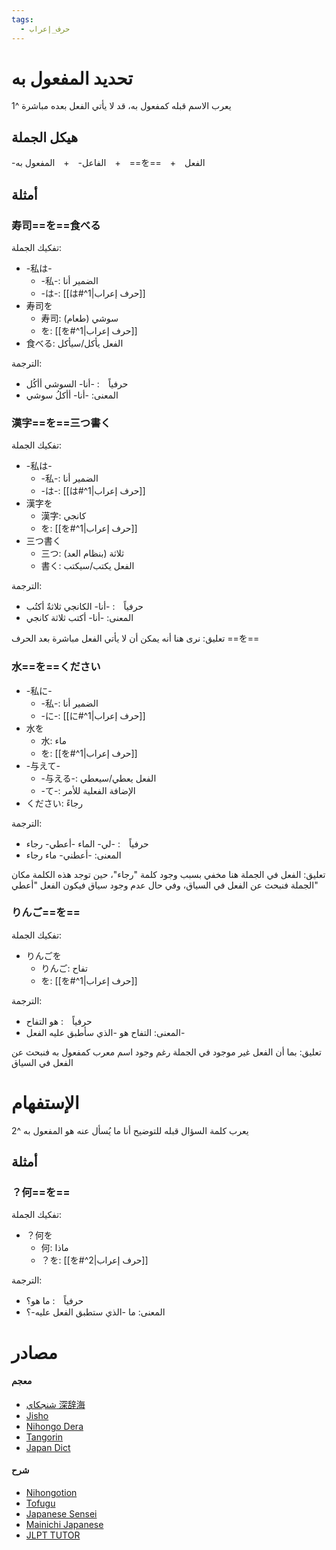 ```yaml
---
tags:
  - حرف_إعراب
---
```

# تحديد المفعول به
يعرب الاسم قبله كمفعول به، قد لا يأتي الفعل بعده مباشرة ^1
## هيكل الجملة
-الفاعل-　+　المفعول به　+　==を==　+　الفعل 
## أمثلة
### 寿司==を==食べる
تفكيك الجملة:
- -私は-
	- -私-: الضمير أنا
	- -は-: [[は#^1|حرف إعراب]]
- 寿司を
	- 寿司: سوشي (طعام)
	- を: [[を#^1|حرف إعراب]]
- 食べる: الفعل يأكل/سيأكل

الترجمة:
- حرفياً　: -أنا- السوشي أأكُل
- المعنى: -أنا- أأكلُ سوشي
### 漢字==を==三つ書く
تفكيك الجملة:
- -私は-
	- -私-: الضمير أنا
	- -は-: [[は#^1|حرف إعراب]]
- 漢字を
	- 漢字: كانجي
	- を: [[を#^1|حرف إعراب]]
- 三つ書く
	- 三つ: ثلاثة (بنظام العد)
	- 書く: الفعل يكتب/سيكتب

الترجمة:
- حرفياً　: -أنا- الكانجي ثلاثةٌ أكتُب
- المعنى: -أنا- أكتب ثلاثة كانجي

تعليق: نرى هنا أنه يمكن أن لا يأتي الفعل مباشرة بعد الحرف ==を==
### 水==を==ください
- -私に-
	- -私-: الضمير أنا
	- -に-: [[に#^1|حرف إعراب]]
- 水を
	- 水: ماء
	- を: [[を#^1|حرف إعراب]]
- -与えて-
	- -与える-: الفعل يعطي/سيعطي
	- -て-: الإضافة الفعلية للأمر
- ください: رجاءً

الترجمة:
- حرفياً　: -لي- الماء -أعطي- رجاء
- المعنى: -أعطني- ماء رجاء

تعليق: الفعل في الجملة هنا مخفي بسبب وجود كلمة "رجاء"، حين توجد هذه الكلمة مكان الجملة فنبحث عن الفعل في السياق، وفي حال عدم وجود سياق فيكون الفعل "أعطي"
### りんご==を==
تفكيك الجملة:
- りんごを
	- りんご: تفاح
	- を: [[を#^1|حرف إعراب]]

الترجمة:
- حرفياً　: هو التفاح
- المعنى: التفاح هو -الذي سأطبق عليه الفعل-

تعليق: بما أن الفعل غير موجود في الجملة رغم وجود اسم معرب كمفعول به فنبحث عن الفعل في السياق
# الإستفهام
يعرب كلمة السؤال قبله للتوضيح أنا ما يُسأل عنه هو المفعول به ^2
## أمثلة
### ？何==を==
تفكيك الجملة:
- ？何を
	- 何: ماذا
	- ？を: [[を#^2|حرف إعراب]]

الترجمة:
- حرفياً　: ما هو؟
- المعنى: ما -الذي ستطبق الفعل عليه-؟
# مصادر
#### معجم
- [شنجكاي 深辞海](https://shinjikai.app/#/word/16810)
- [Jisho](https://jisho.org/word/%E3%82%92)
- [Nihongo Dera](https://nihongodera.com/dictionary/jpen/%E3%82%92)
- [Tangorin](https://tangorin.com/definition/%E3%82%92)
- [Japan Dict](https://japandict.com/%E3%82%92)
#### شرح
- [Nihongotion](https://nihongotion.com/grammars/particle-wo)
- [Tofugu](https://tofugu.com/japanese-grammar/particle-wo)
- [Japanese Sensei](https://senseijapanese.com/beginning-with-japanese/particles-in-japanese-を)
- [Mainichi Japanese](https://mainichijapanese.com/japanese-lessons/12-japanese-object-particle-wo.html)
- [JLPT TUTOR](https://jlpttutor.com/jlpt-n5-grammar-%e3%82%92-o-wo-object-marker-particle-meaning)
